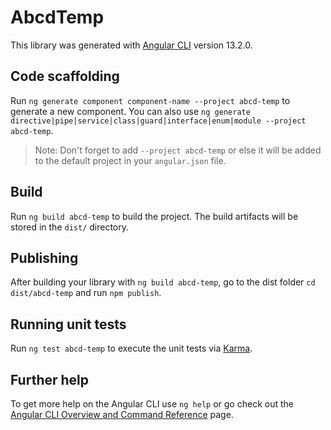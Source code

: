# AbcdTemp

This library was generated with [Angular CLI](https://github.com/angular/angular-cli) version 13.2.0.

## Code scaffolding

Run `ng generate component component-name --project abcd-temp` to generate a new component. You can also use `ng generate directive|pipe|service|class|guard|interface|enum|module --project abcd-temp`.
> Note: Don't forget to add `--project abcd-temp` or else it will be added to the default project in your `angular.json` file. 

## Build

Run `ng build abcd-temp` to build the project. The build artifacts will be stored in the `dist/` directory.

## Publishing

After building your library with `ng build abcd-temp`, go to the dist folder `cd dist/abcd-temp` and run `npm publish`.

## Running unit tests

Run `ng test abcd-temp` to execute the unit tests via [Karma](https://karma-runner.github.io).

## Further help

To get more help on the Angular CLI use `ng help` or go check out the [Angular CLI Overview and Command Reference](https://angular.io/cli) page.
